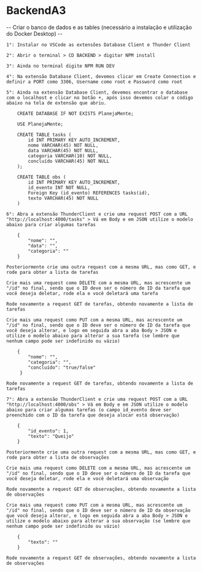 # BackendA3

-- Criar o banco de dados e as tables (necessário a instalação e utilização do Docker Desktop) --

    1°: Instalar no VSCode as extensões Database Client e Thunder Client

    2°: Abrir o terminal > CD BACKEND > digitar NPM install

    3°: Ainda no terminal digite NPM RUN DEV

    4°: Na extensão Database Client, devemos clicar em Create Connection e definir a PORT como 3306, Username como root e Password como root

    5°: Ainda na extensão Database Client, devemos encontrar o database com o localhost e clicar no botão +, após isso devemos colar o código abaixo na tela de extensão que abriu.

        CREATE DATABASE IF NOT EXISTS PlanejaMente;

        USE PlanejaMente;

        CREATE TABLE tasks (
            id INT PRIMARY KEY AUTO_INCREMENT,
            nome VARCHAR(45) NOT NULL,
            data VARCHAR(45) NOT NULL,
            categoria VARCHAR(10) NOT NULL,
            concluído VARCHAR(45) NOT NULL
        );

        CREATE TABLE obs (
            id INT PRIMARY KEY AUTO_INCREMENT,
            id_evento INT NOT NULL,
            Foreign Key (id_evento) REFERENCES tasks(id),
            texto VARCHAR(45) NOT NULL
        )
    
    6°: Abra a extensão ThunderClient e crie uma request POST com a URL "http://localhost:4000/tasks" > Vá em Body e em JSON utilize o modelo abaixo para criar algumas tarefas

        {
            "nome": "",
            "data": "",
            "categoria": ""
        }
    
    Posteriormente crie uma outra request com a mesma URL, mas como GET, e rode para obter a lista de tarefas

    Crie mais uma request como DELETE com a mesma URL, mas acrescente um "/id" no final, sendo que o ID deve ser o número de ID da tarefa que você deseja deletar, rode ela e você deletará uma tarefa

    Rode novamente a request GET de tarefas, obtendo novamente a lista de tarefas

    Crie mais uma request como PUT com a mesma URL, mas acrescente um "/id" no final, sendo que o ID deve ser o número de ID da tarefa que você deseja alterar, e logo em seguida abra a aba Body > JSON e utilize o modelo abaixo para alterar a sua tarefa (se lembre que nenhum campo pode ser indefinido ou vázio)

        {
            "nome": "",
            "categoria": "",
            "concluído": "true/false"
         }

    Rode novamente a request GET de tarefas, obtendo novamente a lista de tarefas

    7°: Abra a extensão ThunderClient e crie uma request POST com a URL "http://localhost:4000/obs" > Vá em Body e em JSON utilize o modelo abaixo para criar algumas tarefas (o campo id_evento deve ser preenchido com o ID da tarefa que deseja alocar está observação)

        {
            "id_evento": 1,
            "texto": "Queijo"
        }

    Posteriormente crie uma outra request com a mesma URL, mas como GET, e rode para obter a lista de observações

    Crie mais uma request como DELETE com a mesma URL, mas acrescente um "/id" no final, sendo que o ID deve ser o número de ID da tarefa que você deseja deletar, rode ela e você deletará uma observação

    Rode novamente a request GET de observações, obtendo novamente a lista de observações

    Crie mais uma request como PUT com a mesma URL, mas acrescente um "/id" no final, sendo que o ID deve ser o número de ID da observação que você deseja alterar, e logo em seguida abra a aba Body > JSON e utilize o modelo abaixo para alterar a sua observação (se lembre que nenhum campo pode ser indefinido ou vázio)

        {
            "texto": ""
        }

    Rode novamente a request GET de observações, obtendo novamente a lista de observações